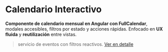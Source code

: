 # Calendario Interactivo

**Componente de calendario mensual en Angular con FullCalendar**, modales accesibles, filtros por estado y acciones rápidas. Enfocado en **UX fluida** y **reutilización** entre vistas.
> servicio de eventos con filtros reactivos.
[Ver en detalle](proyectos/detalle.html?src=content/proyectos/calendario-interactivo&title=Calendario%20interactivo)